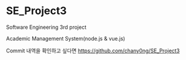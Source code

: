 # SE_Project3
Software Engineering 3rd project

Academic Management System(node.js & vue.js)


Commit 내역을 확인하고 싶다면
https://github.com/chany0ng/SE_Project3

